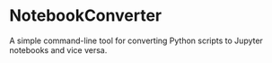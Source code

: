 # NotebookConverter
A simple command-line tool for converting Python scripts to Jupyter notebooks and vice versa.
